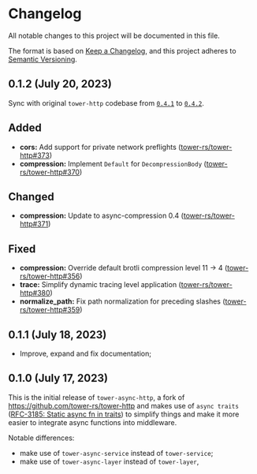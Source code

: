 # Changelog

All notable changes to this project will be documented in this file.

The format is based on [Keep a Changelog](https://keepachangelog.com/en/1.0.0/),
and this project adheres to [Semantic Versioning](https://semver.org/spec/v2.0.0.html).

## 0.1.2 (July 20, 2023)

Sync with original `tower-http` codebase from [`0.4.1`](https://github.com/tower-rs/tower-http/releases/tag/tower-http-0.4.1)
to [`0.4.2`](https://github.com/tower-rs/tower-http/releases/tag/tower-http-0.4.2).

## Added

- **cors:** Add support for private network preflights ([tower-rs/tower-http#373])
- **compression:** Implement `Default` for `DecompressionBody` ([tower-rs/tower-http#370])

## Changed

- **compression:** Update to async-compression 0.4 ([tower-rs/tower-http#371])

## Fixed

- **compression:** Override default brotli compression level 11 -> 4 ([tower-rs/tower-http#356])
- **trace:** Simplify dynamic tracing level application ([tower-rs/tower-http#380])
- **normalize_path:** Fix path normalization for preceding slashes ([tower-rs/tower-http#359])

[tower-rs/tower-http#356]: https://github.com/tower-rs/tower-http/pull/356
[tower-rs/tower-http#359]: https://github.com/tower-rs/tower-http/pull/359
[tower-rs/tower-http#370]: https://github.com/tower-rs/tower-http/pull/370
[tower-rs/tower-http#371]: https://github.com/tower-rs/tower-http/pull/371
[tower-rs/tower-http#373]: https://github.com/tower-rs/tower-http/pull/373
[tower-rs/tower-http#380]: https://github.com/tower-rs/tower-http/pull/380

## 0.1.1 (July 18, 2023)

- Improve, expand and fix documentation;

## 0.1.0 (July 17, 2023)

This is the initial release of `tower-async-http`, a fork of <https://github.com/tower-rs/tower-http> and makes use of `async traits`
([RFC-3185: Static async fn in traits](https://rust-lang.github.io/rfcs/3185-static-async-fn-in-trait.html))
to simplify things and make it more easier to integrate async functions into middleware.

Notable differences:

- make use of `tower-async-service` instead of `tower-service`;
- make use of `tower-async-layer` instead of `tower-layer`,

